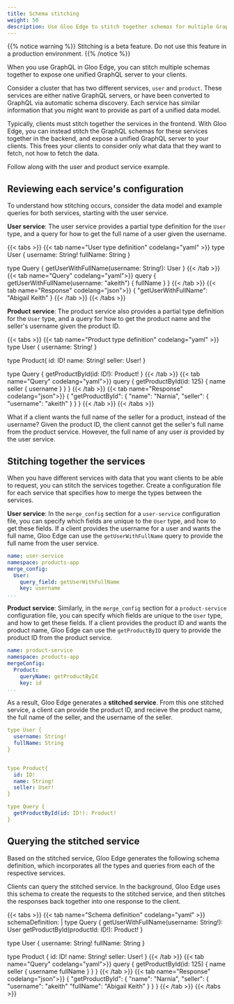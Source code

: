 ```yaml
---
title: Schema stitching
weight: 50
description: Use Gloo Edge to stitch together schemas for multiple GraphQL services.
---
```


{{% notice warning %}}
Stitching is a beta feature. Do not use this feature in a production environment.
{{% /notice %}}

When you use GraphQL in Gloo Edge, you can stitch multiple schemas together to expose one unified GraphQL server to your clients.

Consider a cluster that has two different services, `user` and `product`. These services are either native GraphQL servers, or have been converted to GraphQL via automatic schema discovery. Each service has similar information that you might want to provide as part of a unified data model. 

Typically, clients must stitch together the services in the frontend. With Gloo Edge, you can instead stitch the GraphQL schemas for these services together in the backend, and expose a unified GraphQL server to your clients. This frees your clients to consider only what data that they want to fetch, not how to fetch the data.

Follow along with the user and product service example.

## Reviewing each service's configuration

To understand how stitching occurs, consider the data model and example queries for both services, starting with the user service. 

**User service**: The user service provides a partial type definition for the `User` type, and a query for how to get the full name of a user given the username.

{{< tabs >}}
{{< tab name="User type definition" codelang="yaml" >}}
type User {
  username: String!
  fullName: String
}

type Query {
  getUserWithFullName(username: String!): User
}
{{< /tab >}}
{{< tab name="Query" codelang="yaml">}}
query {
  getUserWithFullName(username: "akeith") {
    fullName
  }
}
{{< /tab >}}
{{< tab name="Response" codelang="json">}}
{
  "getUserWithFullName": "Abigail Keith"
}
{{< /tab >}}
{{< /tabs >}}

**Product service**: The product service also provides a partial type definition for the `User` type, and a query for how to get the product name and the seller's username given the product ID.

{{< tabs >}}
{{< tab name="Product type definition" codelang="yaml" >}}
type User {
  username: String!
}


type Product{
  id: ID!
  name: String!
  seller: User!
}

type Query {
  getProductById(id: ID!): Product!
}
{{< /tab >}}
{{< tab name="Query" codelang="yaml">}}
query {
  getProductById(id: 125) {
    name
    seller {
      username
    }
  }
}
{{< /tab >}}
{{< tab name="Response" codelang="json">}}
{
  "getProductById": {
    "name": "Narnia",
    "seller": {
      "username": "akeith"
    }
  }
}
{{< /tab >}}
{{< /tabs >}}

What if a client wants the full name of the seller for a product, instead of the username? Given the product ID, the client cannot get the seller's full name from the product service. However, the full name of any user _is_ provided by the user service. 

## Stitching together the services

When you have different services with data that you want clients to be able to request, you can stitch the services together. Create a configuration file for each service that specifies how to merge the types between the services. 

**User service**: In the `merge_config` section for a `user-service` configuration file, you can specify which fields are unique to the `User` type, and how to get these fields. If a client provides the username for a user and wants the full name, Gloo Edge can use the `getUserWithFullName` query to provide the full name from the user service.

```yaml
name: user-service
namespace: products-app
merge_config:
  User:
    query_field: getUserWithFullName
    key: username
...
```

**Product service**: Similarly, in the `merge_config` section for a `product-service` configuration file, you can specify which fields are unique to the `User` type, and how to get these fields. If a client provides the product ID and wants the product name, Gloo Edge can use the `getProductByID` query to provide the product ID from the product service.
```yaml
name: product-service
namespace: products-app
mergeConfig:
  Product:
    queryName: getProductById
    key: id
...
```

As a result, Gloo Edge generates a **stitched service**. From this one stitched service, a client can provide the product ID, and recieve the product name, the full name of the seller, and the username of the seller.
```yaml
type User {
  username: String!
  fullName: String
}


type Product{
  id: ID!
  name: String!
  seller: User!
}

type Query {
  getProductById(id: ID!): Product!
}
```

## Querying the stitched service

Based on the stitched service, Gloo Edge generates the following schema definition, which incorporates all the types and queries from each of the respective services. 

Clients can query the stitched service. In the background, Gloo Edge uses this schema to create the requests to the stitched service, and then stitches the responses back together into one response to the client.

{{< tabs >}}
{{< tab name="Schema definition" codelang="yaml" >}}
schemaDefinition: |
  type Query {
    getUserWithFullName(username: String!): User
    getProductById(productId: ID!): Product!
  }

  type User {
    username: String!
    fullName: String
  }

  type Product {
    id: ID!
    name: String!
    seller: User!
  }
{{< /tab >}}
{{< tab name="Query" codelang="yaml">}}
query {
  getProductById(id: 125) {
    name
    seller {
      username
      fullName
    }
  }
}
{{< /tab >}}
{{< tab name="Response" codelang="json">}}
{
  "getProductById": {
    "name": "Narnia",
    "seller": {
      "username": "akeith"
      "fullName": "Abigail Keith"
    }
  }
}
{{< /tab >}}
{{< /tabs >}}
